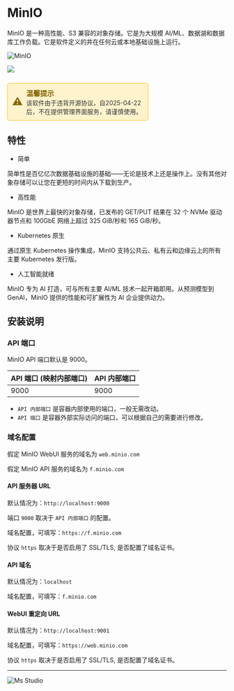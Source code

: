 # MinIO

MinIO 是一种高性能、S3 兼容的对象存储。它是为大规模 AI/ML、数据湖和数据库工作负载。它是软件定义的并在任何云或本地基础设施上运行。

![MinIO](https://file.lifebus.top/imgs/minio_cover.png)

![](https://img.shields.io/badge/%E6%96%B0%E7%96%86%E8%90%8C%E6%A3%AE%E8%BD%AF%E4%BB%B6%E5%BC%80%E5%8F%91%E5%B7%A5%E4%BD%9C%E5%AE%A4-%E6%8F%90%E4%BE%9B%E6%8A%80%E6%9C%AF%E6%94%AF%E6%8C%81-blue)

<div style="border: 1px solid #FFC107; padding: 10px; border-radius: 5px; color: #856404; background-color: #FFF3CD; display: inline-block; width: 100%; max-width: 60%; margin-top: 10px;">
    <div style="display: flex; align-items: center;">
        <span style="font-size: 24px; margin-right: 8px;">⚠️</span>
        <div>
            <strong style="font-size: 16px;">温馨提示</strong><br>
            <span style="font-size: 14px; color: #333;">该软件由于违背开源协议，自2025-04-22后，不在提供管理界面服务，请谨慎使用。</span>
        </div>
    </div>
</div>

## 特性

+ 简单

简单性是百亿亿次数据基础设施的基础——无论是技术上还是操作上。没有其他对象存储可以让您在更短的时间内从下载到生产。

+ 高性能

MinIO 是世界上最快的对象存储，已发布的 GET/PUT 结果在 32 个 NVMe 驱动器节点和 100GbE 网络上超过 325 GiB/秒和 165 GiB/秒。

+ Kubernetes 原生

通过原生 Kubernetes 操作集成，MinIO 支持公共云、私有云和边缘云上的所有主要 Kubernetes 发行版。

+ 人工智能就绪

MinIO 专为 AI 打造，可与所有主要 AI/ML 技术一起开箱即用。从预测模型到 GenAI，MinIO 提供的性能和可扩展性为 AI 企业提供动力。

## 安装说明

### API 端口

MinIO API 端口默认是 9000。

| API 端口 (映射内部端口) | API 内部端口 |
|-----------------|----------|
| 9000            | 9000     |

+ `API 内部端口` 是容器内部使用的端口，一般无需改动。
+ `API 端口` 是容器外部实际访问的端口，可以根据自己的需要进行修改。

### 域名配置

假定 MinIO WebUI 服务的域名为 `web.minio.com`

假定 MinIO API 服务的域名为 `f.minio.com`

#### API 服务器 URL

默认情况为：`http://localhost:9000`

端口 `9000` 取决于 `API 内部端口` 的配置。

域名配置，可填写：`https://f.minio.com`

协议 `https` 取决于是否启用了 SSL/TLS, 是否配置了域名证书。

#### API 域名

默认情况为：`localhost`

域名配置，可填写：`f.minio.com`

#### WebUI 重定向 URL

默认情况为：`http://localhost:9001`

域名配置，可填写：`https://web.minio.com`

协议 `https` 取决于是否启用了 SSL/TLS, 是否配置了域名证书。

---

![Ms Studio](https://file.lifebus.top/imgs/ms_blank_001.png)
